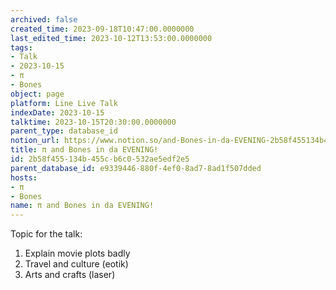 ```yaml
---
archived: false
created_time: 2023-09-18T10:47:00.0000000
last_edited_time: 2023-10-12T13:53:00.0000000
tags:
- Talk
- 2023-10-15
- π
- Bones
object: page
platform: Line Live Talk
indexDate: 2023-10-15
talktime: 2023-10-15T20:30:00.0000000
parent_type: database_id
notion_url: https://www.notion.so/and-Bones-in-da-EVENING-2b58f455134b455cb6c0532ae5edf2e5
title: π and Bones in da EVENING!
id: 2b58f455-134b-455c-b6c0-532ae5edf2e5
parent_database_id: e9339446-880f-4ef0-8ad7-8ad1f507dded
hosts:
- π
- Bones
name: π and Bones in da EVENING!
---
```


Topic for the talk:
1. Explain movie plots  badly 
2. Travel and culture (eotik)
3. Arts and crafts (laser)

























